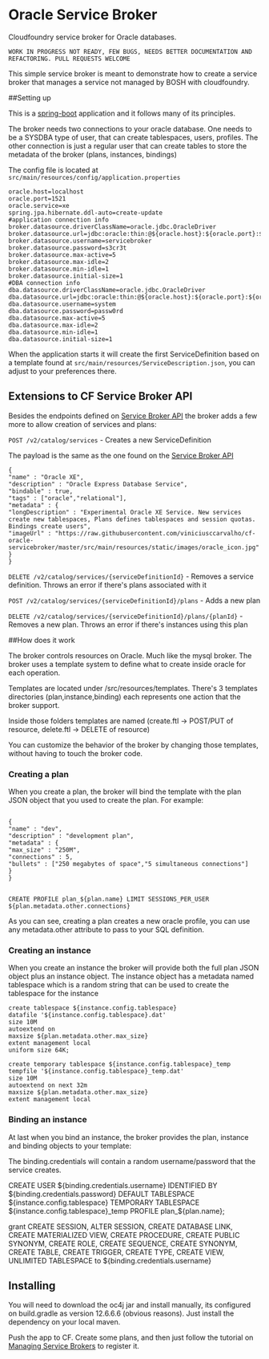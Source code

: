 # Oracle Service Broker

Cloudfoundry service broker for Oracle databases.

`WORK IN PROGRESS NOT READY, FEW BUGS, NEEDS BETTER DOCUMENTATION AND REFACTORING. PULL REQUESTS WELCOME`	

This simple service broker is meant to demonstrate how to create a service broker that manages a service not managed by BOSH with cloudfoundry.

##Setting up

This is a [spring-boot](http://projects.spring.io/spring-boot/) application and it follows many of its principles.

The broker needs two connections to your oracle database. One needs to be a SYSDBA type of user, that can create tablespaces, users, profiles. The
other connection is just a regular user that can create tables to store the metadata of the broker (plans, instances, bindings)

The config file is located at `src/main/resources/config/application.properties`

```
oracle.host=localhost
oracle.port=1521
oracle.service=xe
spring.jpa.hibernate.ddl-auto=create-update
#application connection info
broker.datasource.driverClassName=oracle.jdbc.OracleDriver
broker.datasource.url=jdbc:oracle:thin:@${oracle.host}:${oracle.port}:${oracle.service}
broker.datasource.username=servicebroker
broker.datasource.password=s3cr3t
broker.datasource.max-active=5
broker.datasource.max-idle=2
broker.datasource.min-idle=1
broker.datasource.initial-size=1
#DBA connection info
dba.datasource.driverClassName=oracle.jdbc.OracleDriver
dba.datasource.url=jdbc:oracle:thin:@${oracle.host}:${oracle.port}:${oracle.service}
dba.datasource.username=system
dba.datasource.password=passw0rd
dba.datasource.max-active=5
dba.datasource.max-idle=2
dba.datasource.min-idle=1
dba.datasource.initial-size=1

```

When the application starts it will create the first ServiceDefinition based on a template found at `src/main/resources/ServiceDescription.json`, you can 
adjust to your preferences there.

## Extensions to CF Service Broker API

Besides the endpoints defined on [Service Broker API](http://docs.cloudfoundry.org/services/api.html) the broker adds a few more to allow creation of services and plans:

`POST /v2/catalog/services` - Creates a new ServiceDefinition

The payload is the same as the one found on the [Service Broker API](http://docs.cloudfoundry.org/services/api.html)

```
{
"name" : "Oracle XE",
"description" : "Oracle Express Database Service",
"bindable" : true,
"tags" : ["oracle","relational"],
"metadata" : {
"longDescription" : "Experimental Oracle XE Service. New services create new tablespaces, Plans defines tablespaces and session quotas. Bindings create users",
"imageUrl" : "https://raw.githubusercontent.com/viniciusccarvalho/cf-oracle-servicebroker/master/src/main/resources/static/images/oracle_icon.jpg"
}
}
```

`DELETE /v2/catalog/services/{serviceDefinitionId}` - Removes a service definition. Throws an error if there's plans associated with it

`POST /v2/catalog/services/{serviceDefinitionId}/plans` - Adds a new plan

`DELETE /v2/catalog/services/{serviceDefinitionId}/plans/{planId}` - Removes a new plan. Throws an error if there's instances using this plan

##How does it work

The broker controls resources on Oracle. Much like the mysql broker. The broker uses a template system to define what to create inside oracle for each operation.

Templates are located under /src/resources/templates. There's 3 templates directories (plan,instance,binding) each represents one action that the broker support.

Inside those folders templates are named (create.ftl -> POST/PUT of resource, delete.ftl -> DELETE of resource)

You can customize the behavior of the broker by changing those templates, without having to touch the broker code.

 

### Creating a plan

When you create a plan, the broker will bind the template with the plan JSON object that you used to create the plan. For example:

```

{
"name" : "dev",
"description" : "development plan",
"metadata" : {
"max_size" : "250M",
"connections" : 5,
"bullets" : ["250 megabytes of space","5 simultaneous connections"]
}
}

```

```

CREATE PROFILE plan_${plan.name} LIMIT SESSIONS_PER_USER ${plan.metadata.other.connections}

```

As you can see, creating a plan creates a new oracle profile, you can use any metadata.other attribute to pass to your SQL definition.

### Creating an instance

When you create an instance the broker will provide both the full plan JSON object plus an instance object. The instance object has a metadata named
tablespace which is a random string that can be used to create the tablespace for the instance

```
create tablespace ${instance.config.tablespace} 
datafile '${instance.config.tablespace}.dat' 
size 10M 
autoextend on 
maxsize ${plan.metadata.other.max_size} 
extent management local 
uniform size 64K;

create temporary tablespace ${instance.config.tablespace}_temp 
tempfile '${instance.config.tablespace}_temp.dat'
size 10M 
autoextend on next 32m 
maxsize ${plan.metadata.other.max_size}
extent management local
```

### Binding an instance

At last when you bind an instance, the broker provides the plan, instance and binding objects to your template:

The binding.credentials will contain a random username/password that the service creates.

CREATE USER ${binding.credentials.username} IDENTIFIED BY ${binding.credentials.password}
DEFAULT TABLESPACE ${instance.config.tablespace} 
TEMPORARY TABLESPACE ${instance.config.tablespace}_temp
PROFILE plan_${plan.name};

grant CREATE SESSION, ALTER SESSION, CREATE DATABASE LINK,
      CREATE MATERIALIZED VIEW, CREATE PROCEDURE, CREATE PUBLIC SYNONYM,
      CREATE ROLE, CREATE SEQUENCE, CREATE SYNONYM, CREATE TABLE, 
      CREATE TRIGGER, CREATE TYPE, CREATE VIEW, UNLIMITED TABLESPACE 
      to ${binding.credentials.username}

## Installing

You will need to download the oc4j jar and install manually, its configured on build.gradle as version 12.6.6.6 (obvious reasons). Just install the dependency
on your local maven.

Push the app to CF. Create some plans, and then just follow the tutorial on [Managing Service Brokers](http://docs.cloudfoundry.org/services/managing-service-brokers.html) to register it.


